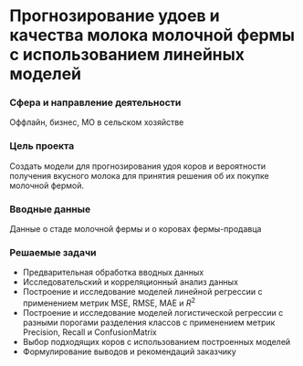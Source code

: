 # Прогнозирование удоев и качества молока молочной фермы с использованием линейных моделей

### **Сфера и направление деятельности**

Оффлайн, бизнес, МО в сельском хозяйстве

### **Цель проекта**

Создать модели для прогнозирования удоя коров и вероятности получения вкусного молока для принятия решения об их покупке молочной фермой.

### **Вводные данные**

Данные о стаде молочной фермы и о коровах фермы-продавца

### **Решаемые задачи**

  - Предварительная обработка вводных данных
  - Исследовательский и корреляционный анализ данных
  - Построение и исследование моделей линейной регрессии с применением метрик MSE, RMSE, MAE и $R^2$ 
  - Построение и исследование моделей логистической регрессии c разными порогами разделения классов с применением метрик Precision, Recall и ConfusionMatrix 
  - Выбор подходящих коров с использованием построенных моделей
  - Формулирование выводов и рекомендаций заказчику
